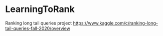 # LearningToRank
Ranking long tail queries project
https://www.kaggle.com/c/ranking-long-tail-queries-fall-2020/overview

